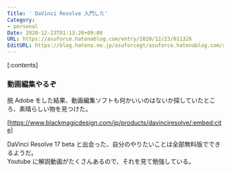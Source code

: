 ```yaml
---
Title: ' DaVinci Resolve 入門した'
Category:
- personal
Date: 2020-12-23T01:13:26+09:00
URL: https://asuforce.hatenablog.com/entry/2020/12/23/011326
EditURL: https://blog.hatena.ne.jp/asuforcegt/asuforce.hatenablog.com/atom/entry/26006613668778985
---
```


[:contents]

### 動画編集やるぞ

脱 Adobe をした結果、動画編集ソフトも何かいいのはないか探していたところ、素晴らしい物を見つけた。

[https://www.blackmagicdesign.com/jp/products/davinciresolve/:embed:cite]

DaVinci Resolve 17 beta と出会った、自分のやりたいことは全部無料版でできるようだ。  
Youtube に解説動画がたくさんあるので、それを見て勉強している。



